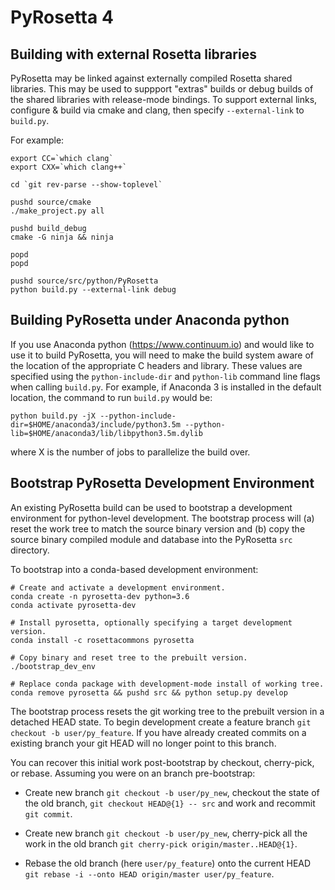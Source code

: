 PyRosetta 4
===========

Building with external Rosetta libraries
----------------------------------------

PyRosetta may be linked against externally compiled Rosetta shared libraries.
This may be used to suppport "extras" builds or debug builds of the shared
libraries with release-mode bindings. To support external links, configure &
build via cmake and clang, then specify `--external-link` to `build.py`.

For example:
````
export CC=`which clang`
export CXX=`which clang++`

cd `git rev-parse --show-toplevel`

pushd source/cmake
./make_project.py all

pushd build_debug
cmake -G ninja && ninja

popd
popd

pushd source/src/python/PyRosetta
python build.py --external-link debug
````

Building PyRosetta under Anaconda python
----------------------------------------
If you use Anaconda python (https://www.continuum.io) and would like to use
it to build PyRosetta, you will need to make the build system aware of the
location of the appropriate C headers and library. These values are specified
using the `python-include-dir` and `python-lib` command line flags when calling
`build.py`. For example, if Anaconda 3 is installed in the default location,
the command to run `build.py` would be:

`python build.py -jX --python-include-dir=$HOME/anaconda3/include/python3.5m --python-lib=$HOME/anaconda3/lib/libpython3.5m.dylib`

where X is the number of jobs to parallelize the build over.

Bootstrap PyRosetta Development Environment
-------------------------------------------

An existing PyRosetta build can be used to bootstrap a development
environment for python-level development. The bootstrap process will (a)
reset the work tree to match the source binary version and (b) copy the
source binary compiled module and database into the PyRosetta `src`
directory.

To bootstrap into a conda-based development environment:

```
# Create and activate a development environment.
conda create -n pyrosetta-dev python=3.6
conda activate pyrosetta-dev

# Install pyrosetta, optionally specifying a target development version.
conda install -c rosettacommons pyrosetta

# Copy binary and reset tree to the prebuilt version.
./bootstrap_dev_env

# Replace conda package with development-mode install of working tree.
conda remove pyrosetta && pushd src && python setup.py develop
```

The bootstrap process resets the git working tree to the prebuilt version
in a detached HEAD state. To begin development create a feature branch
`git checkout -b user/py_feature`. If you have already created commits on
a existing branch your git HEAD will no longer point to this branch.

You can recover this initial work post-bootstrap by checkout,
cherry-pick, or rebase. Assuming you were on an branch pre-bootstrap:

* Create new branch `git checkout -b user/py_new`, checkout the state of
  the old branch, `git checkout HEAD@{1} -- src` and work and
  recommit `git commit`.

* Create new branch `git checkout -b user/py_new`, cherry-pick all the
  work in the old branch `git cherry-pick origin/master..HEAD@{1}`.

* Rebase the old branch (here `user/py_feature`) onto the current HEAD
  `git rebase -i --onto HEAD origin/master user/py_feature`.
